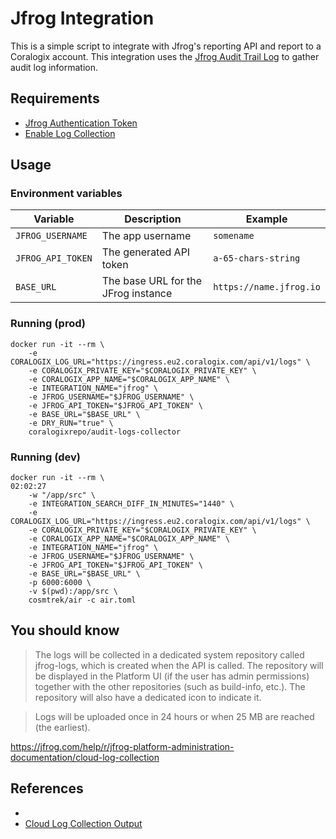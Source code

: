 
# Jfrog Integration

This is a simple script to integrate with Jfrog's reporting API and report to a Coralogix account. This integration uses the [Jfrog Audit Trail Log](https://jfrog.com/help/r/jfrog-platform-administration-documentation/audit-trail-log) to gather audit log information.

## Requirements

- [Jfrog Authentication Token](https://www.jfrog.com/confluence/display/JFROG/Access+Tokens#AccessTokens-UsingAccessTokens)
- [Enable Log Collection](https://www.jfrog.com/confluence/display/JFROG/JFrog+Platform+REST+API#JFrogPlatformRESTAPI-EnableLogCollection)

## Usage 

### Environment variables

| Variable          | Description                              | Example                 |
|-------------------|------------------------------------------|-------------------------|
 | `JFROG_USERNAME`  | The app username                         | `somename`              |
| `JFROG_API_TOKEN` | The generated API token                  | `a-65-chars-string`     |
| `BASE_URL`        | The base URL for the JFrog instance     | `https://name.jfrog.io` |

### Running (prod)

```
docker run -it --rm \
    -e CORALOGIX_LOG_URL="https://ingress.eu2.coralogix.com/api/v1/logs" \
    -e CORALOGIX_PRIVATE_KEY="$CORALOGIX_PRIVATE_KEY" \
    -e CORALOGIX_APP_NAME="$CORALOGIX_APP_NAME" \
    -e INTEGRATION_NAME="jfrog" \
    -e JFROG_USERNAME="$JFROG_USERNAME" \
    -e JFROG_API_TOKEN="$JFROG_API_TOKEN" \
    -e BASE_URL="$BASE_URL" \
    -e DRY_RUN="true" \
    coralogixrepo/audit-logs-collector
```

### Running (dev)

```
docker run -it --rm \                                                                                                                          02:02:27
    -w "/app/src" \
    -e INTEGRATION_SEARCH_DIFF_IN_MINUTES="1440" \
    -e CORALOGIX_LOG_URL="https://ingress.eu2.coralogix.com/api/v1/logs" \
    -e CORALOGIX_PRIVATE_KEY="$CORALOGIX_PRIVATE_KEY" \
    -e CORALOGIX_APP_NAME="$CORALOGIX_APP_NAME" \
    -e INTEGRATION_NAME="jfrog" \
    -e JFROG_USERNAME="$JFROG_USERNAME" \
    -e JFROG_API_TOKEN="$JFROG_API_TOKEN" \
    -e BASE_URL="$BASE_URL" \
    -p 6000:6000 \
    -v $(pwd):/app/src \
    cosmtrek/air -c air.toml
```

## You should know

> The logs will be collected in a dedicated system repository called jfrog-logs, which is created when the API is called. The repository will be displayed in the Platform UI (if the user has admin permissions) together with the other repositories (such as build-info, etc.). The repository will also have a dedicated icon to indicate it.

> Logs will be uploaded once in 24 hours or when 25 MB are reached (the earliest).

https://jfrog.com/help/r/jfrog-platform-administration-documentation/cloud-log-collection

## References
- 
- [Cloud Log Collection Output](https://www.jfrog.com/confluence/display/JFROG/Cloud+Log+Collection#CloudLogCollection-OptingOut)
